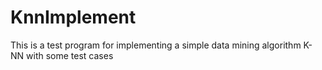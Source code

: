 # KnnImplement
This is a test program for implementing a simple data mining algorithm K-NN with some test cases
